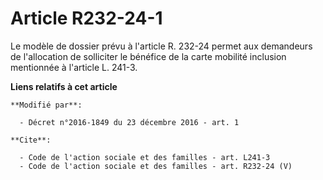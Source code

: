 # Article R232-24-1

Le modèle de dossier prévu à l'article R. 232-24 permet aux demandeurs de l'allocation de solliciter le bénéfice de la carte
mobilité inclusion mentionnée à l'article L. 241-3.

**Liens relatifs à cet article**

	**Modifié par**:

	  - Décret n°2016-1849 du 23 décembre 2016 - art. 1

	**Cite**:

	  - Code de l'action sociale et des familles - art. L241-3
	  - Code de l'action sociale et des familles - art. R232-24 (V)
